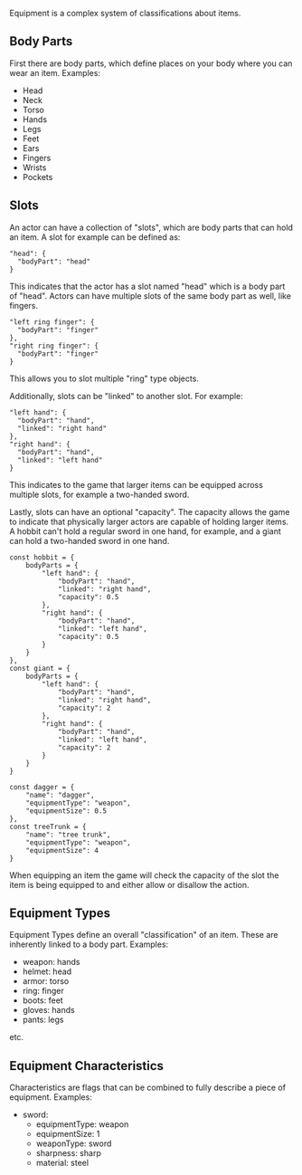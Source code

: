 Equipment is a complex system of classifications about items. 

## Body Parts

First there are body parts, which define places on your body where you can wear an item. Examples: 

- Head
- Neck
- Torso
- Hands
- Legs
- Feet
- Ears
- Fingers
- Wrists
- Pockets

## Slots

An actor can have a collection of "slots", which are body parts that can hold an item. A slot for example can be defined as:

```
"head": {
  "bodyPart": "head"
}
```

This indicates that the actor has a slot named "head" which is a body part of "head". Actors can have multiple slots of the same body part as well, like fingers. 

```
"left ring finger": {
  "bodyPart": "finger"
},
"right ring finger": {
  "bodyPart": "finger"
}
```

This allows you to slot multiple "ring" type objects. 

Additionally, slots can be "linked" to another slot. For example:

```
"left hand": {
  "bodyPart": "hand",
  "linked": "right hand"
},
"right hand": {
  "bodyPart": "hand",
  "linked": "left hand"
}
```

This indicates to the game that larger items can be equipped across multiple slots, for example a two-handed sword. 

Lastly, slots can have an optional "capacity". The capacity allows the game to indicate that physically larger actors are capable of holding larger items. A hobbit can't hold a regular sword in one hand, for example, and a giant can hold a two-handed sword in one hand. 

```
const hobbit = {
    bodyParts = {
        "left hand": {
            "bodyPart": "hand",
            "linked": "right hand",
            "capacity": 0.5
        },
        "right hand": {
            "bodyPart": "hand",
            "linked": "left hand",
            "capacity": 0.5
        }
    }
},
const giant = {
    bodyParts = {
        "left hand": {
            "bodyPart": "hand",
            "linked": "right hand",
            "capacity": 2
        },
        "right hand": {
            "bodyPart": "hand",
            "linked": "left hand",
            "capacity": 2
        }
    }
}

const dagger = {
    "name": "dagger",
    "equipmentType": "weapon",
    "equipmentSize": 0.5
},
const treeTrunk = {
    "name": "tree trunk",
    "equipmentType": "weapon",
    "equipmentSize": 4
}
```

When equipping an item the game will check the capacity of the slot the item is being equipped to and either allow or disallow the action. 

## Equipment Types

Equipment Types define an overall "classification" of an item. These are inherently linked to a body part. Examples:

- weapon: hands
- helmet: head
- armor: torso
- ring: finger
- boots: feet
- gloves: hands
- pants: legs

etc.

## Equipment Characteristics

Characteristics are flags that can be combined to fully describe a piece of equipment. Examples:

- sword:
    - equipmentType: weapon
    - equipmentSize: 1
    - weaponType: sword
    - sharpness: sharp
    - material: steel
